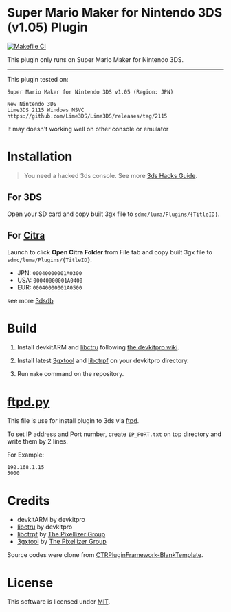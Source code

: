 # Super Mario Maker for Nintendo 3DS (v1.05) Plugin

[![Makefile CI](https://github.com/Tenryu278/SMM3DSPlugin/actions/workflows/makefile.yml/badge.svg)](https://github.com/Tenryu278/SMM3DSPlugin/actions/workflows/makefile.yml)

This plugin only runs on Super Mario Maker for Nintendo 3DS.

-----------------------------------------------

This plugin tested on:
```
Super Mario Maker for Nintendo 3DS v1.05 (Region: JPN)

New Nintendo 3DS
Lime3DS 2115 Windows MSVC
https://github.com/Lime3DS/Lime3DS/releases/tag/2115
```
It may doesn't working well on other console or emulator

# Installation
> You need a hacked 3ds console. See more [3ds Hacks Guide](https://3ds.hacks.guide/).

## For 3DS
Open your SD card and copy built 3gx file to `sdmc/luma/Plugins/{TitleID}`.

## For [Citra](https://github.com/PabloMK7/citra)
Launch to click **Open Citra Folder** from File tab and copy built 3gx file to `sdmc/luma/Plugins/{TitleID}`.

- JPN: `00040000001A0300`
- USA: `00040000001A0400`
- EUR: `00040000001A0500`

see more [3dsdb](https://3dsdb.com/)

# Build
1. Install devkitARM and [libctru](https://github.com/devkitPro/libctru) following [the devkitpro wiki](https://devkitpro.org/wiki/Getting_Started).

2. Install latest [3gxtool](https://gitlab.com/thepixellizeross/3gxtool) and [libctrpf](https://gitlab.com/thepixellizeross/ctrpluginframework) on your devkitpro directory.

3. Run `make` command on the repository.

# [ftpd.py](ftpd.py)
This file is use for install plugin to 3ds via [ftpd](https://github.com/mtheall/ftpd). 

To set IP address and Port number, create `IP_PORT.txt` on top directory and write them by 2 lines.

For Example:
```
192.168.1.15
5000
```

# Credits
- devkitARM by devkitpro
- [libctru](https://github.com/devkitPro/libctru) by devkitpro
- [libctrpf](https://gitlab.com/thepixellizeross/ctrpluginframework) by [The Pixellizer Group](https://gitlab.com/thepixellizeross)
- [3gxtool](https://gitlab.com/thepixellizeross/3gxtool) by [The Pixellizer Group](https://gitlab.com/thepixellizeross)

Source codes were clone from [CTRPluginFramework-BlankTemplate](https://github.com/PabloMK7/CTRPluginFramework-BlankTemplate).


# License

This software is licensed under [MIT](LICENSE).
